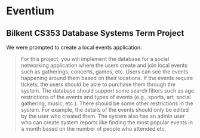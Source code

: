 # Eventium
## Bilkent CS353 Database Systems Term Project

We were prompted to create a local events application:
>For this project, you will implement the database for a social networking application where the users create and join local events such as gatherings, concerts, games, etc.
Users can see the events happening around them based on their locations. If the events
require tickets, the users should be able to purchase them through the system. The
database should support some search filters such as age restrictions of the events and
types of events (e.g., sports, art, social gathering, music, etc.). There should be some
other restrictions in the system. For example, the details of the events should only be
edited by the user who created them. The system also has an admin user who can create
system reports like finding the most popular events in a month based on the number of
people who attended etc.
